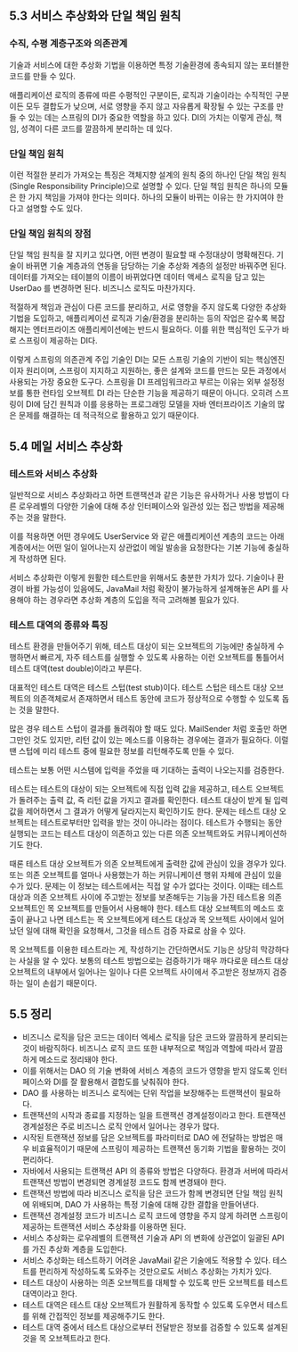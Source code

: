 ## 5.3 서비스 추상화와 단일 책임 원칙

### 수직, 수평 계층구조와 의존관계

기술과 서비스에 대한 추상화 기법을 이용하면 특정 기술환경에 종속되지 않는 포터블한 코드를 만들 수 있다.

애플리케이션 로직의 종류에 따른 수평적인 구분이든, 로직과 기술이라는 수직적인 구분이든 모두 결합도가 낮으며, 서로 영향을 주지 않고 자유롭게 확장될 수 있는 구조를 만들 수 있는 데는 스프링의 DI가 중요한 역할을 하고 있다. DI의 가치는 이렇게 관심, 책임, 성격이 다른 코드를 깔끔하게 분리하는 데 있다.

### 단일 책임 원칙

이런 적절한 분리가 가져오는 특징은 객체지향 설계의 원칙 중의 하나인 단일 책임 원칙(Single Responsibility Principle)으로 설명할 수 있다. 단일 책임 원칙은 하나의 모듈은 한 가지 책임을 가져야 한다는 의미다. 하나의 모듈이 바뀌는 이유는 한 가지여야 한다고 설명할 수도 있다.

### 단일 책임 원칙의 장점

단일 책임 원칙을 잘 지키고 있다면, 어떤 변경이 필요할 때 수정대상이 명확해진다. 기술이 바뀌면 기술 계층과의 연동을 담당하는 기술 추상화 계층의 설정만 바꿔주면 된다. 데이터를 가져오는 테이블의 이름이 바뀌었다면 데이터 액세스 로직을 담고 있는 UserDao 를 변경하면 된다. 비즈니스 로직도 마찬가지다.

적절하게 책임과 관심이 다른 코드를 분리하고, 서로 영향을 주지 않도록 다양한 추상화 기법을 도입하고, 애플리케이션 로직과 기술/환경을 분리하는 등의 작업은 갈수록 복잡해지는 엔터프라이즈 애플리케이션에는 반드시 필요하다. 이를 위한 핵심적인 도구가 바로 스프링이 제공하는 DI다.

이렇게 스프링의 의존관계 주입 기술인 DI는 모든 스프링 기술의 기반이 되는 핵심엔진이자 원리이며, 스프링이 지지하고 지원하는, 좋은 설계와 코드를 만드는 모든 과정에서 사용되는 가장 중요한 도구다. 스프링을 DI 프레임워크라고 부르는 이유는 외부 설정정보를 통한 런타임 오브젝트 DI 라는 단순한 기능을 제공하기 때문이 아니다. 오히려 스프링이 DI에 담긴 원칙과 이를 응용하는 프로그래밍 모델을 자바 엔터프라이즈 기술의 많은 문제를 해결하는 데 적극적으로 활용하고 있기 때문이다.

## 5.4 메일 서비스 추상화

### 테스트와 서비스 추상화

일반적으로 서비스 추상화라고 하면 트랜잭션과 같은 기능은 유사하거나 사용 방법이 다른 로우레벨의 다양한 기술에 대해 추상 인터페이스와 일관성 있는 접근 방법을 제공해주는 것을 말한다.

이를 적용하면 어떤 경우에도 UserService 와 같은 애플리케이션 계층의 코드는 아래 계층에서는 어떤 일이 일어나는지 상관없이 메일 발송을 요청한다는 기본 기능에 충실하게 작성하면 된다.

서비스 추상화란 이렇게 원활한 테스트만을 위해서도 충분한 가치가 있다. 기술이나 환경이 바뀔 가능성이 있음에도, JavaMail 처럼 확장이 불가능하게 설계해놓은 API 를 사용해야 하는 경우라면 추상화 계층의 도입을 적극 고려해볼 필요가 있다.

### 테스트 대역의 종류와 특징

테스트 환경을 만들어주기 위해, 테스트 대상이 되는 오브젝트의 기능에만 충실하게 수행하면서 빠르게, 자주 테스트를 실행할 수 있도록 사용하는 이런 오브젝트를 통틀어서 테스트 대역(test double)이라고 부른다.

대표적인 테스트 대역은 테스트 스텁(test stub)이다. 테스트 스텁은 테스트 대상 오브젝트의 의존객체로서 존재하면서 테스트 동안에 코드가 정상적으로 수행할 수 있도록 돕는 것을 말한다.

많은 경우 테스트 스텁이 결과를 돌려줘야 할 때도 있다. MailSender 처럼 호출만 하면 그만인 것도 있지만, 리턴 값이 있는 메소드를 이용하는 경우에는 결과가 필요하다. 이럴 땐 스텁에 미리 테스트 중에 필요한 정보를 리턴해주도록 만들 수 있다.

테스트는 보통 어떤 시스템에 입력을 주었을 때 기대하는 출력이 나오는지를 검증한다.

테스트는 테스트의 대상이 되는 오브젝트에 직접 입력 값을 제공하고, 테스트 오브젝트가 돌려주는 출력 값, 즉 리턴 값을 가지고 결과를 확인한다. 테스트 대상이 받게 될 입력 값을 제어하면서 그 결과가 어떻게 달라지는지 확인하기도 한다. 문제는 테스트 대상 오브젝트는 테스트로부터만 입력을 받는 것이 아니라는 점이다. 테스트가 수행되는 동안 실행되는 코드는 테스트 대상이 의존하고 있는 다른 의존 오브젝트와도 커뮤니케이션하기도 한다.

때론 테스트 대상 오브젝트가 의존 오브젝트에게 출력한 값에 관심이 있을 경우가 있다. 또는 의존 오브젝트를 얼마나 사용했는가 하는 커뮤니케이션 행위 자체에 관심이 있을 수가 있다. 문제는 이 정보는 테스트에서는 직접 알 수가 없다는 것이다. 이때는 테스트 대상과 의존 오브젝트 사이에 주고받는 정보를 보존해두는 기능을 가진 테스트용 의존 오브젝트인 목 오브젝트를 만들어서 사용해야 한다. 테스트 대상 오브젝트의 메소드 호출이 끝나고 나면 테스트는 목 오브젝트에게 테스트 대상과 목 오브젝트 사이에서 일어났던 일에 대해 확인을 요청해서, 그것을 테스트 검증 자료로 삼을 수 있다.

목 오브젝트를 이용한 테스트라는 게, 작성하기는 간단하면서도 기능은 상당히 막강하다는 사실을 알 수 있다. 보통의 테스트 방법으로는 검증하기가 매우 까다로운 테스트 대상 오브젝트의 내부에서 일어나는 일이나 다른 오브젝트 사이에서 주고받은 정보까지 검증하는 일이 손쉽기 때문이다.

## 5.5 정리

- 비즈니스 로직을 담은 코드는 데이터 엑세스 로직을 담은 코드와 깔끔하게 분리되는 것이 바람직하다. 비즈니스 로직 코드 또한 내부적으로 책임과 역할에 따라서 깔끔하게 메소드로 정리돼야 한다.
- 이를 위해서는 DAO 의 기술 변화에 서비스 계층의 코드가 영향을 받지 않도록 인터페이스와 DI를 잘 활용해서 결합도를 낮춰줘야 한다.
- DAO 를 사용하는 비즈니스 로직에는 단위 작업을 보장해주는 트랜잭션이 필요하다.
- 트랜잭션의 시작과 종료를 지정하는 일을 트랜잭션 경계설정이라고 한다. 트랜잭션 경계설정은 주로 비즈니스 로직 안에서 일어나는 경우가 많다.
- 시작된 트랜잭션 정보를 담은 오브젝트를 파라미터로 DAO 에 전달하는 방법은 매우 비효율적이기 때문에 스프링이 제공하는 트랜잭션 동기화 기법을 활용하는 것이 편리하다.
- 자바에서 사용되는 트랜잭션 API 의 종류와 방법은 다양하다. 환경과 서버에 따라서 트랜잭션 방법이 변경되면 경계설정 코드도 함께 변경돼야 한다.
- 트랜잭션 방법에 따라 비즈니스 로직을 담은 코드가 함께 변경되면 단일 책임 원칙에 위배되며, DAO 가 사용하는 특정 기술에 대해 강한 결합을 만들어낸다.
- 트랜잭션 경계설정 코드가 비즈니스 로직 코드에 영향을 주지 않게 하려면 스프링이 제공하는 트랜잭션 서비스 추상화를 이용하면 된다.
- 서비스 추상화는 로우레벨의 트랜잭션 기술과 API 의 변화에 상관없이 일괄된 API 를 가진 추상화 계층을 도입한다.
- 서비스 추상화는 테스트하기 어려운 JavaMail 같은 기술에도 적용할 수 있다. 테스트를 편리하게 작성하도록 도와주는 것만으로도 서비스 추상화는 가치가 있다.
- 테스트 대상이 사용하는 의존 오브젝트를 대체할 수 있도록 만든 오브젝트를 테스트 대역이라고 한다.
- 테스트 대역은 테스트 대상 오브젝트가 원활하게 동작할 수 있도록 도우면서 테스트를 위해 간접적인 정보를 제공해주기도 한다.
- 테스트 대역 중에서 테스트 대상으로부터 전달받은 정보를 검증할 수 있도록 설계된 것을 목 오브젝트라고 한다.